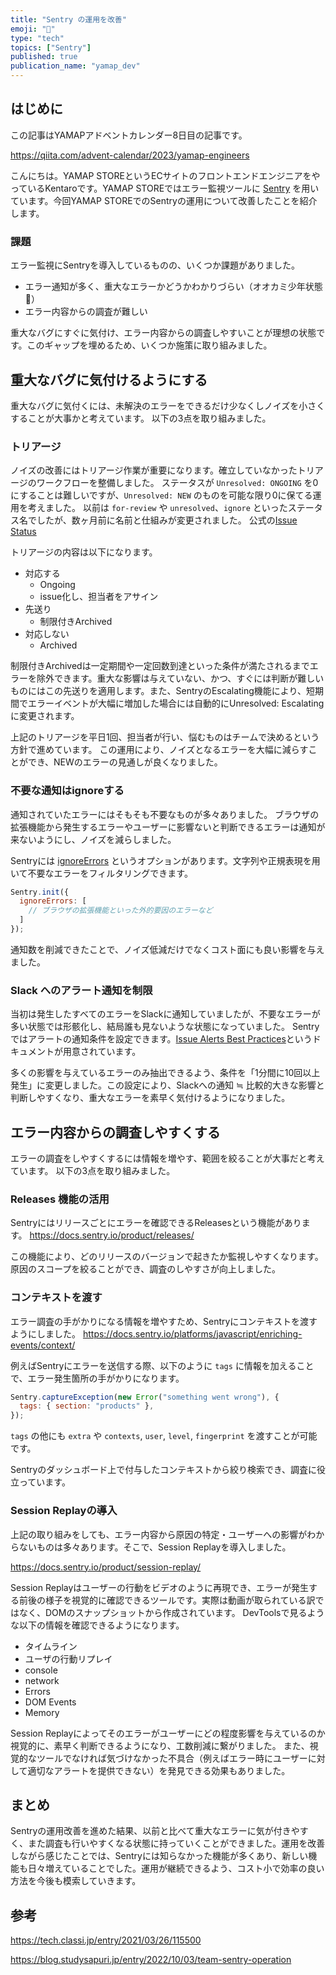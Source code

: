 ```yaml
---
title: "Sentry の運用を改善"
emoji: "🐺"
type: "tech"
topics: ["Sentry"]
published: true
publication_name: "yamap_dev"
---
```

## はじめに

この記事はYAMAPアドベントカレンダー8日目の記事です。

https://qiita.com/advent-calendar/2023/yamap-engineers

こんにちは。YAMAP STOREというECサイトのフロントエンドエンジニアをやっているKentaroです。YAMAP STOREではエラー監視ツールに [Sentry](https://sentry.io/welcome/) を用いています。今回YAMAP STOREでのSentryの運用について改善したことを紹介します。

### 課題

エラー監視にSentryを導入しているものの、いくつか課題がありました。

- エラー通知が多く、重大なエラーかどうかわかりづらい（オオカミ少年状態 🐺）
- エラー内容からの調査が難しい

重大なバグにすぐに気付け、エラー内容からの調査しやすいことが理想の状態です。このギャップを埋めるため、いくつか施策に取り組みました。

## 重大なバグに気付けるようにする
重大なバグに気付くには、未解決のエラーをできるだけ少なくしノイズを小さくすることが大事かと考えています。
以下の3点を取り組みました。

### トリアージ
ノイズの改善にはトリアージ作業が重要になります。確立していなかったトリアージのワークフローを整備しました。
ステータスが `Unresolved: ONGOING` を0にすることは難しいですが、`Unresolved: NEW` のものを可能な限り0に保てる運用を考えました。
以前は `for-review` や `unresolved`、`ignore` といったステータス名でしたが、数ヶ月前に名前と仕組みが変更されました。
公式の[Issue Status](https://docs.sentry.io/product/issues/states-triage/)

トリアージの内容は以下になります。
- 対応する
  - Ongoing
  - issue化し、担当者をアサイン
- 先送り
  - 制限付きArchived
- 対応しない
  - Archived

制限付きArchivedは一定期間や一定回数到達といった条件が満たされるまでエラーを除外できます。重大な影響は与えていない、かつ、すぐには判断が難しいものにはこの先送りを適用します。また、SentryのEscalating機能により、短期間でエラーイベントが大幅に増加した場合には自動的にUnresolved: Escalatingに変更されます。

上記のトリアージを平日1回、担当者が行い、悩むものはチームで決めるという方針で進めています。
この運用により、ノイズとなるエラーを大幅に減らすことができ、NEWのエラーの見通しが良くなりました。

### 不要な通知はignoreする
通知されていたエラーにはそもそも不要なものが多々ありました。
ブラウザの拡張機能から発生するエラーやユーザーに影響ないと判断できるエラーは通知が来ないようにし、ノイズを減らしました。

Sentryには [ignoreErrors](https://docs.sentry.io/platforms/javascript/configuration/filtering/#decluttering-sentry) というオプションがあります。文字列や正規表現を用いて不要なエラーをフィルタリングできます。

```jsx
Sentry.init({
  ignoreErrors: [
    // ブラウザの拡張機能といった外的要因のエラーなど
  ]
});
```

通知数を削減できたことで、ノイズ低減だけでなくコスト面にも良い影響を与えました。

### Slack へのアラート通知を制限
当初は発生したすべてのエラーをSlackに通知していましたが、不要なエラーが多い状態では形骸化し、結局誰も見ないような状態になっていました。
Sentryではアラートの通知条件を設定できます。[Issue Alerts Best Practices](https://docs.sentry.io/product/alerts/best-practices/)というドキュメントが用意されています。

多くの影響を与えているエラーのみ抽出できるよう、条件を「1分間に10回以上発生」に変更しました。この設定により、Slackへの通知 ≒ 比較的大きな影響と判断しやすくなり、重大なエラーを素早く気付けるようになりました。

## エラー内容からの調査しやすくする
エラーの調査をしやすくするには情報を増やす、範囲を絞ることが大事だと考えています。
以下の3点を取り組みました。

### Releases 機能の活用

Sentryにはリリースごとにエラーを確認できるReleasesという機能があります。
https://docs.sentry.io/product/releases/

この機能により、どのリリースのバージョンで起きたか監視しやすくなります。原因のスコープを絞ることができ、調査のしやすさが向上しました。

### コンテキストを渡す
エラー調査の手がかりになる情報を増やすため、Sentryにコンテキストを渡すようにしました。
https://docs.sentry.io/platforms/javascript/enriching-events/context/

例えばSentryにエラーを送信する際、以下のように `tags` に情報を加えることで、エラー発生箇所の手がかりになります。

```jsx
Sentry.captureException(new Error("something went wrong"), {
  tags: { section: "products" },
});
```

`tags` の他にも `extra` や `contexts`, `user`, `level`, `fingerprint` を渡すことが可能です。

Sentryのダッシュボード上で付与したコンテキストから絞り検索でき、調査に役立っています。

### Session Replayの導入
上記の取り組みをしても、エラー内容から原因の特定・ユーザーへの影響がわからないものは多々あります。そこで、Session Replayを導入しました。

https://docs.sentry.io/product/session-replay/

Session Replayはユーザーの行動をビデオのように再現でき、エラーが発生する前後の様子を視覚的に確認できるツールです。実際は動画が取られている訳ではなく、DOMのスナップショットから作成されています。
DevToolsで見るような以下の情報を確認できるようになります。

- タイムライン
- ユーザの行動リプレイ
- console
- network
- Errors
- DOM Events
- Memory

Session Replayによってそのエラーがユーザーにどの程度影響を与えているのか視覚的に、素早く判断できるようになり、工数削減に繋がりました。
また、視覚的なツールでなければ気づけなかった不具合（例えばエラー時にユーザーに対して適切なアラートを提供できない）を発見できる効果もありました。

## まとめ
Sentryの運用改善を進めた結果、以前と比べて重大なエラーに気が付きやすく、また調査も行いやすくなる状態に持っていくことができました。運用を改善しながら感じたことでは、Sentryには知らなかった機能が多くあり、新しい機能も日々増えていることでした。運用が継続できるよう、コスト小で効率の良い方法を今後も模索していきます。

## 参考
https://tech.classi.jp/entry/2021/03/26/115500

https://blog.studysapuri.jp/entry/2022/10/03/team-sentry-operation
